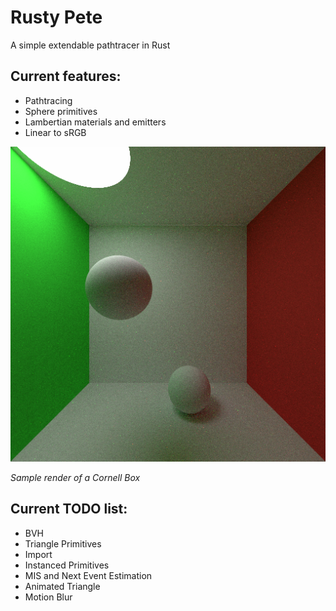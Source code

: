 # Rusty Pete
A simple extendable pathtracer in Rust

## Current features:
- Pathtracing
- Sphere primitives
- Lambertian materials and emitters
- Linear to sRGB


![Sample Render: Cornell box](sample_renders/cornell.png)

*Sample render of a Cornell Box*

## Current TODO list:
- BVH
- Triangle Primitives
- Import
- Instanced Primitives
- MIS and Next Event Estimation
- Animated Triangle
- Motion Blur
